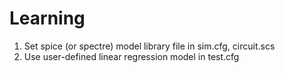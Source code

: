Learning 
========

1. Set spice (or spectre) model library file in sim.cfg, circuit.scs
2. Use user-defined linear regression model in test.cfg
